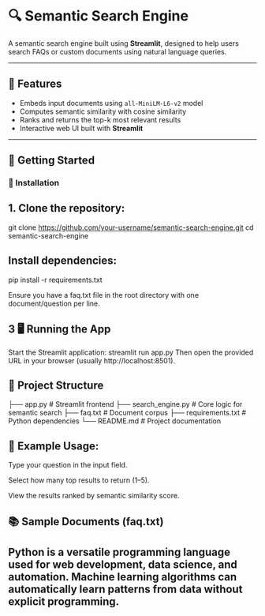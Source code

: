 # 🔍 Semantic Search Engine

A  semantic search engine built using  **Streamlit**, designed to help users search FAQs or custom documents using natural language queries.

---

## 🧠 Features

- Embeds input documents using `all-MiniLM-L6-v2` model
- Computes semantic similarity with cosine similarity
- Ranks and returns the top-k most relevant results
- Interactive web UI built with **Streamlit**

---

## 🚀 Getting Started

### 🔧 Installation

## 1. Clone the repository:
git clone https://github.com/your-username/semantic-search-engine.git
cd semantic-search-engine

## Install dependencies:

pip install -r requirements.txt

Ensure you have a faq.txt file in the root directory with one document/question per line.

## 3 🖥️ Running the App
Start the Streamlit application:
streamlit run app.py
Then open the provided URL in your browser (usually http://localhost:8501).

## 📁 Project Structure

├── app.py                 # Streamlit frontend
├── search_engine.py       # Core logic for semantic search
├── faq.txt                # Document corpus
├── requirements.txt       # Python dependencies
└── README.md              # Project documentation

## 📝 Example Usage:
Type your question in the input field.

Select how many top results to return (1–5).

View the results ranked by semantic similarity score.

## 📚 Sample Documents (faq.txt)

Python is a versatile programming language used for web development, data science, and automation.
Machine learning algorithms can automatically learn patterns from data without explicit programming.
---




